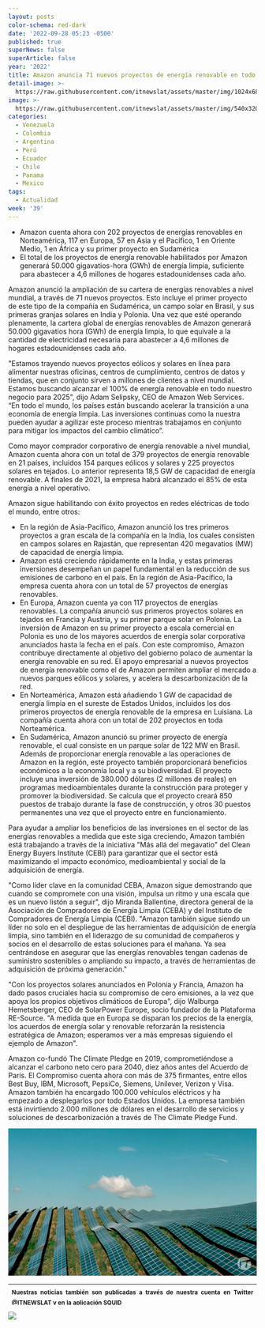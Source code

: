 ```yaml
---
layout: posts
color-schema: red-dark
date: '2022-09-28 05:23 -0500'
published: true
superNews: false
superArticle: false
year: '2022'
title: Amazon anuncia 71 nuevos proyectos de energía renovable en todo el mundo
detail-image: >-
  https://raw.githubusercontent.com/itnewslat/assets/master/img/1024x680/paneles-solares-g-.jpg
image: >-
  https://raw.githubusercontent.com/itnewslat/assets/master/img/540x320/paneles-solares-p.jpg
categories:
  - Venezuela
  - Colombia
  - Argentina
  - Perú
  - Ecuador
  - Chile
  - Panama
  - Mexico
tags:
  - Actualidad
week: '39'
---
```

- Amazon cuenta ahora con 202 proyectos de energías renovables en Norteamérica, 117 en Europa, 57 en Asia y el Pacífico, 1 en Oriente Medio, 1 en África y su primer proyecto en Sudamérica
- El total de los proyectos de energía renovable habilitados por Amazon generará 50.000 gigavatios-hora (GWh) de energía limpia, suficiente para abastecer a 4,6 millones de hogares estadounidenses cada año.

Amazon anunció la ampliación de su cartera de energías renovables a nivel mundial, a través de 71 nuevos proyectos. Esto incluye el primer proyecto de este tipo de la compañía en Sudamérica, un campo solar en Brasil, y sus primeras granjas solares en India y Polonia. Una vez que esté operando plenamente, la cartera global de energías renovables de Amazon generará 50.000 gigavatios hora (GWh) de energía limpia, lo que equivale a la cantidad de electricidad necesaria para abastecer a 4,6 millones de hogares estadounidenses cada año.

"Estamos trayendo nuevos proyectos eólicos y solares en línea para alimentar nuestras oficinas, centros de cumplimiento, centros de datos y tiendas, que en conjunto sirven a millones de clientes a nivel mundial. Estamos buscando alcanzar el 100% de energía renovable en todo nuestro negocio para 2025", dijo Adam Selipsky, CEO de Amazon Web Services. “En todo el mundo, los países están buscando acelerar la transición a una economía de energía limpia. Las inversiones continuas como la nuestra pueden ayudar a agilizar este proceso mientras trabajamos en conjunto para mitigar los impactos del cambio climático”. 

Como mayor comprador corporativo de energía renovable a nivel mundial, Amazon cuenta ahora con un total de 379 proyectos de energía renovable en 21 países, incluidos 154 parques eólicos y solares y 225 proyectos solares en tejados. Lo anterior representa 18,5 GW de capacidad de energía renovable. A finales de 2021, la empresa habrá alcanzado el 85% de esta energía a nivel operativo. 

Amazon sigue habilitando con éxito proyectos en redes eléctricas de todo el mundo, entre otros: 

- En la región de Asia-Pacífico, Amazon anunció los tres primeros proyectos a gran escala de la compañía en la India, los cuales consisten en campos solares en Rajastán, que representan 420 megavatios (MW) de capacidad de energía limpia. 
- Amazon está creciendo rápidamente en la India, y estas primeras inversiones desempeñan un papel fundamental en la reducción de sus emisiones de carbono en el país. En la región de Asia-Pacífico, la empresa cuenta ahora con un total de 57 proyectos de energías renovables. 
- En Europa, Amazon cuenta ya con 117 proyectos de energías renovables. La compañía anunció sus primeros proyectos solares en tejados en Francia y Austria, y su primer parque solar en Polonia. La inversión de Amazon en su primer proyecto a escala comercial en Polonia es uno de los mayores acuerdos de energía solar corporativa anunciados hasta la fecha en el país. Con este compromiso, Amazon contribuye directamente al objetivo del gobierno polaco de aumentar la energía renovable en su red. El apoyo empresarial a nuevos proyectos de energía renovable como el de Amazon permiten ampliar el mercado a nuevos parques eólicos y solares, y acelera la descarbonización de la red. 
- En Norteamérica, Amazon está añadiendo 1 GW de capacidad de energía limpia en el sureste de Estados Unidos, incluidos los dos primeros proyectos de energía renovable de la empresa en Luisiana. La compañía cuenta ahora con un total de 202 proyectos en toda Norteamérica. 
- En Sudamérica, Amazon anunció su primer proyecto de energía renovable, el cual consiste en un parque solar de 122 MW en Brasil.  Además de proporcionar energía renovable a las operaciones de Amazon en la región, este proyecto también proporcionará beneficios económicos a la economía local y a su biodiversidad. El proyecto incluye una inversión de 380.000 dólares (2 millones de reales) en programas medioambientales durante la construcción para proteger y promover la biodiversidad. Se calcula que el proyecto creará 850 puestos de trabajo durante la fase de construcción, y otros 30 puestos permanentes una vez que el proyecto entre en funcionamiento.

Para ayudar a ampliar los beneficios de las inversiones en el sector de las energías renovables a medida que este siga creciendo, Amazon también está trabajando a través de la iniciativa "Más allá del megavatio" del Clean Energy Buyers Institute (CEBI) para garantizar que el sector está maximizando el impacto económico, medioambiental y social de la adquisición de energía.

"Como líder clave en la comunidad CEBA, Amazon sigue demostrando que cuando se compromete con una visión, impulsa un ritmo y una escala que es un nuevo listón a seguir", dijo Miranda Ballentine, directora general de la Asociación de Compradores de Energía Limpia (CEBA) y del Instituto de Compradores de Energía Limpia (CEBI). "Amazon también sigue siendo un líder no solo en el despliegue de las herramientas de adquisición de energía limpia, sino también en el liderazgo de su comunidad de compañeros y socios en el desarrollo de estas soluciones para el mañana. Ya sea centrándose en asegurar que las energías renovables tengan cadenas de suministro sostenibles o ampliando su impacto, a través de herramientas de adquisición de próxima generación." 

"Con los proyectos solares anunciados en Polonia y Francia, Amazon ha dado pasos cruciales hacia su compromiso de cero emisiones, a la vez que apoya los propios objetivos climáticos de Europa", dijo Walburga Hemetsberger, CEO de SolarPower Europe, socio fundador de la Plataforma RE-Source. "A medida que en Europa se disparan los precios de la energía, los acuerdos de energía solar y renovable reforzarán la resistencia estratégica de Amazon; esperamos ver a más empresas siguiendo el ejemplo de Amazon". 

Amazon co-fundó The Climate Pledge en 2019, comprometiéndose a alcanzar el carbono neto cero para 2040, diez años antes del Acuerdo de París. El Compromiso cuenta ahora con más de 375 firmantes, entre ellos Best Buy, IBM, Microsoft, PepsiCo, Siemens, Unilever, Verizon y Visa. Amazon también ha encargado 100.000 vehículos eléctricos y ha empezado a desplegarlos por todo Estados Unidos. La empresa también está invirtiendo 2.000 millones de dólares en el desarrollo de servicios y soluciones de descarbonización a través de The Climate Pledge Fund. 

![](https://raw.githubusercontent.com/itnewslat/assets/master/img/540x320/paneles-solares-p.jpg)

<table style="height: 42px;" width="569">
<tbody>
<tr>
<td style="text-align: justify;"><sub><strong>Nuestras noticias también son publicadas a través de nuestra cuenta en Twitter <a href="https://twitter.com/itnewslat?lang=es">@ITNEWSLAT</a> y en la aplicación <a href="https://squidapp.co/en/">SQUID</a></strong></sub></td>
</tr>
</tbody>
</table>

<img src="https://tracker.metricool.com/c3po.jpg?hash=56f88a41e39ab42c063cc51676587a04"/>